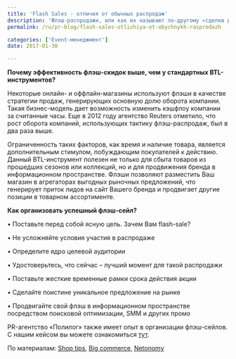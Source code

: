 ```yaml
---
title: 'Flash Sales - отличия от обычных распродаж'
description: 'Флэш-распродажи, или как их называют по-другому «сделки дня», представляют собой разовые распродажи определенного товара. Условия таких акций обычно актуальны в течение одного дня, однако скидка на распродаваемый товар может достигать до 80%. Организация таких BTL-мероприятий может проводится как в онлайн-пространстве, так и в оффлайне. Почему эффективность флэш-скидок выше,'
permalink: /ru/pr-blog/flash-sales-otlichiya-ot-obychnykh-rasprodazh

categories: ['Event-менеджмент']
date: 2017-01-30

---
```

<p><strong>Почему эффективность флэш-скидок выше, чем у стандартных BTL-инструментов?</strong></p>
<p>Некоторые онлайн- и оффлайн-магазины используют флэши в качестве стратегии продаж, генерирующих основную долю оборота компании. Такая бизнес-модель дает возможность изменить кэшфлоу компании за считанные часы. Еще в 2012 году агентство Reuters отметило, что рост оборота компаний, использующих тактику флэш-распродаж, был в два раза выше.</p>
<p>Ограниченность таких факторов, как время и наличие товара, является дополнительным стимулом, побуждающим покупателей к действию. Данный BTL-инструмент полезен не только для сбыта товаров из прошедших сезонов или коллекций, но и для продвижения бренда в информационном пространстве. Флэши позволяют разместить Ваш магазин в агрегаторах выгодных рыночных предложений, что генерирует приток лидов на сайт Вашего бренда и продвигает другие позиции в товарном ассортименте.</p>
<p><strong>Как организовать успешный флэш-сейл?</strong></p>
<p>&bull; Поставьте перед собой ясную цель. Зачем Вам flash-sale?</p>
<p>&bull; Не усложняйте условия участия в распродаже</p>
<p>&bull; Определите ядро целевой аудитории</p>
<p>&bull; Удостоверьтесь, что сейчас &ndash; лучший момент для такой распродажи</p>
<p>&bull; Поставьте жесткие временные рамки срока действия акции</p>
<p>&bull; Сделайте поистине уникальное предложение на рынке</p>
<p>&bull; Продвигайте свой флэш в информационном пространстве посредством поисковой оптимизации, SMM и других промо</p>
<p>PR-агентство &laquo;Полилог&raquo; также имеет опыт в организации флэш-сейлов. С нашим кейсом вы можете ознакомиться&nbsp;<a href="/ru/projects/2016/leeco-otkrytie-pervogo-magazina-flash-sale-rossii" target="_blank" rel="noopener noreferrer">тут</a>.</p>
<p>По материалам:&nbsp;<a href="http://shoptips.ru/topic/9318.html" target="_blank" rel="noopener noreferrer">Shop tips</a>,&nbsp;<a href="https://www.bigcommerce.com/ecommerce-answers/what-are-flash-sales/" target="_blank" rel="noopener noreferrer">Big commerce</a>,&nbsp;<a href="http://netonomy.net/2013/05/30/what-are-flash-sales-sites-and-how-do-they-work/" target="_blank" rel="noopener noreferrer">Netonomy</a></p>

